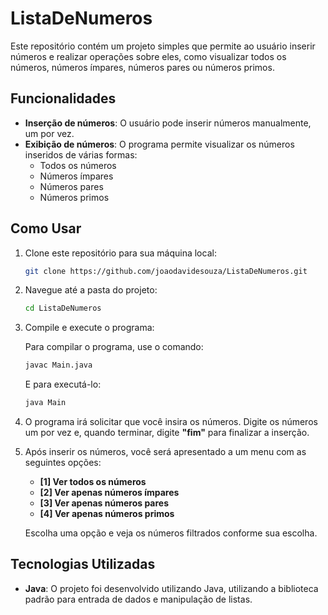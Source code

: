 # ListaDeNumeros

Este repositório contém um projeto simples que permite ao usuário inserir números e realizar operações sobre eles, como visualizar todos os números, números ímpares, números pares ou números primos.

## Funcionalidades

- **Inserção de números**: O usuário pode inserir números manualmente, um por vez.
- **Exibição de números**: O programa permite visualizar os números inseridos de várias formas:
  - Todos os números
  - Números ímpares
  - Números pares
  - Números primos

## Como Usar

1. Clone este repositório para sua máquina local:

   ```bash
   git clone https://github.com/joaodavidesouza/ListaDeNumeros.git
   ```

2. Navegue até a pasta do projeto:

   ```bash
   cd ListaDeNumeros
   ```

3. Compile e execute o programa:

   Para compilar o programa, use o comando:

   ```bash
   javac Main.java
   ```

   E para executá-lo:

   ```bash
   java Main
   ```

4. O programa irá solicitar que você insira os números. Digite os números um por vez e, quando terminar, digite **"fim"** para finalizar a inserção.

5. Após inserir os números, você será apresentado a um menu com as seguintes opções:
   - **[1] Ver todos os números**
   - **[2] Ver apenas números ímpares**
   - **[3] Ver apenas números pares**
   - **[4] Ver apenas números primos**

   Escolha uma opção e veja os números filtrados conforme sua escolha.

## Tecnologias Utilizadas

- **Java**: O projeto foi desenvolvido utilizando Java, utilizando a biblioteca padrão para entrada de dados e manipulação de listas.
